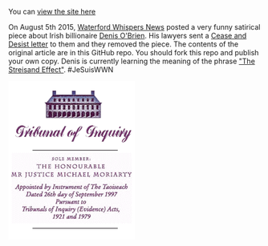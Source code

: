 You can [view the site here](http://irisholigarch.github.io/)

On August 5th 2015, [Waterford Whispers News](http://waterfordwhispersnews.com/) posted a very funny satirical piece about Irish billionaire [Denis O'Brien](http://www.moriarty-tribunal.ie/asp/index.asp?ObjectID=636&Mode=0&RecordID=399). His lawyers sent a [Cease and Desist letter](https://twitter.com/ColmWhispers/status/629345366585016321/photo/1) to them and they removed the piece. The contents of the original article are in this GitHub repo. You should fork this repo and publish your own copy. Denis is currently learning the meaning of the phrase ["The Streisand Effect"](https://en.wikipedia.org/wiki/Streisand_effect). #JeSuisWWN

![The Moriarty Tribunal](SITECONTENT_1.gif)


